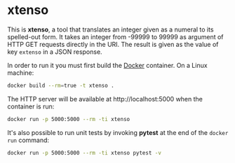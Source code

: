 # xtenso

This is **xtenso**, a tool that translates an integer given as a numeral to its spelled-out form. It
takes an integer from -99999 to 99999 as argument of HTTP GET requests directly in the URI. The
result is given as the value of key `extenso` in a JSON response.

In order to run it you must first build the [Docker](https://www.docker.com) container. On a Linux machine:

```bash
docker build --rm=true -t xtenso .
```

The HTTP server will be available at http://localhost:5000 when the container is run:

```bash
docker run -p 5000:5000 --rm -ti xtenso
```

It's also possible to run unit tests by invoking **pytest** at the end of the `docker run` command:

```bash
docker run -p 5000:5000 --rm -ti xtenso pytest -v
```
